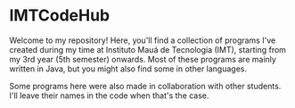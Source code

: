 # IMTCodeHub


Welcome to my repository! Here, you'll find a collection of programs I've created during my time at Instituto Mauá de Tecnologia (IMT), starting from my 3rd year (5th semester) onwards. Most of these programs are mainly written in Java, but you might also find some in other languages. 

Some programs here were also made in collaboration with other students. I'll leave their names in the code when that's the case.
